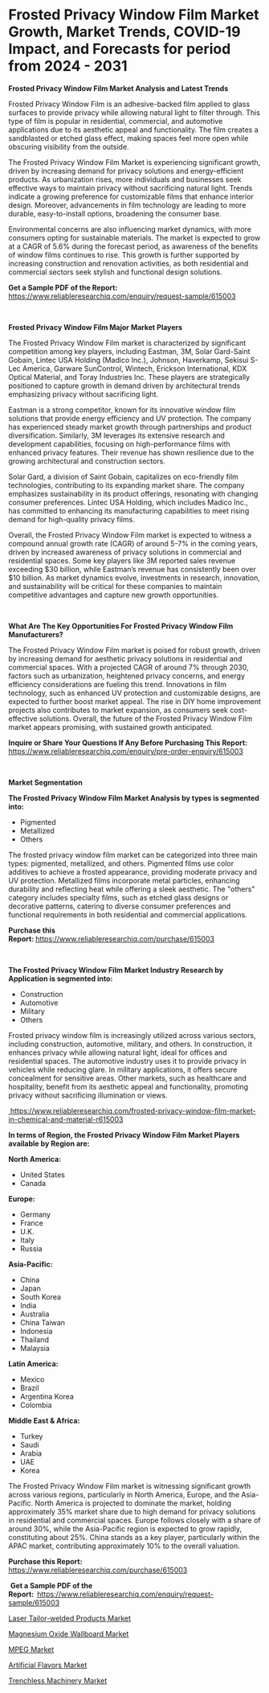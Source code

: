 <p><h1>Frosted Privacy Window Film Market Growth, Market Trends, COVID-19 Impact, and Forecasts for period from 2024 - 2031</h1></p><p><strong>Frosted Privacy Window Film Market Analysis and Latest Trends</strong></p>
<p><p>Frosted Privacy Window Film is an adhesive-backed film applied to glass surfaces to provide privacy while allowing natural light to filter through. This type of film is popular in residential, commercial, and automotive applications due to its aesthetic appeal and functionality. The film creates a sandblasted or etched glass effect, making spaces feel more open while obscuring visibility from the outside.</p><p>The Frosted Privacy Window Film Market is experiencing significant growth, driven by increasing demand for privacy solutions and energy-efficient products. As urbanization rises, more individuals and businesses seek effective ways to maintain privacy without sacrificing natural light. Trends indicate a growing preference for customizable films that enhance interior design. Moreover, advancements in film technology are leading to more durable, easy-to-install options, broadening the consumer base.</p><p>Environmental concerns are also influencing market dynamics, with more consumers opting for sustainable materials. The market is expected to grow at a CAGR of 5.6% during the forecast period, as awareness of the benefits of window films continues to rise. This growth is further supported by increasing construction and renovation activities, as both residential and commercial sectors seek stylish and functional design solutions.</p></p>
<p><strong>Get a Sample PDF of the Report:&nbsp;</strong> <a href="https://www.reliableresearchiq.com/enquiry/request-sample/615003?utm_campaign=973&utm_medium=2&utm_source=Github&utm_content=ia&utm_term=11122024&utm_id=frosted-privacy-window-film">https://www.reliableresearchiq.com/enquiry/request-sample/615003</a></p>
<p>&nbsp;</p>
<p><strong>Frosted Privacy Window Film Major Market Players</strong></p>
<p><p>The Frosted Privacy Window Film market is characterized by significant competition among key players, including Eastman, 3M, Solar Gard-Saint Gobain, Lintec USA Holding (Madico Inc.), Johnson, Haverkamp, Sekisui S-Lec America, Garware SunControl, Wintech, Erickson International, KDX Optical Material, and Toray Industries Inc. These players are strategically positioned to capture growth in demand driven by architectural trends emphasizing privacy without sacrificing light.</p><p>Eastman is a strong competitor, known for its innovative window film solutions that provide energy efficiency and UV protection. The company has experienced steady market growth through partnerships and product diversification. Similarly, 3M leverages its extensive research and development capabilities, focusing on high-performance films with enhanced privacy features. Their revenue has shown resilience due to the growing architectural and construction sectors.</p><p>Solar Gard, a division of Saint Gobain, capitalizes on eco-friendly film technologies, contributing to its expanding market share. The company emphasizes sustainability in its product offerings, resonating with changing consumer preferences. Lintec USA Holding, which includes Madico Inc., has committed to enhancing its manufacturing capabilities to meet rising demand for high-quality privacy films.</p><p>Overall, the Frosted Privacy Window Film market is expected to witness a compound annual growth rate (CAGR) of around 5-7% in the coming years, driven by increased awareness of privacy solutions in commercial and residential spaces. Some key players like 3M reported sales revenue exceeding $30 billion, while Eastman’s revenue has consistently been over $10 billion. As market dynamics evolve, investments in research, innovation, and sustainability will be critical for these companies to maintain competitive advantages and capture new growth opportunities.</p></p>
<p>&nbsp;</p>
<p><strong>What Are The Key Opportunities For Frosted Privacy Window Film Manufacturers?</strong></p>
<p><p>The Frosted Privacy Window Film market is poised for robust growth, driven by increasing demand for aesthetic privacy solutions in residential and commercial spaces. With a projected CAGR of around 7% through 2030, factors such as urbanization, heightened privacy concerns, and energy efficiency considerations are fueling this trend. Innovations in film technology, such as enhanced UV protection and customizable designs, are expected to further boost market appeal. The rise in DIY home improvement projects also contributes to market expansion, as consumers seek cost-effective solutions. Overall, the future of the Frosted Privacy Window Film market appears promising, with sustained growth anticipated.</p></p>
<p><strong>Inquire or Share Your Questions If Any Before Purchasing This Report:</strong> <a href="https://www.reliableresearchiq.com/enquiry/pre-order-enquiry/615003?utm_campaign=973&utm_medium=2&utm_source=Github&utm_content=ia&utm_term=11122024&utm_id=frosted-privacy-window-film">https://www.reliableresearchiq.com/enquiry/pre-order-enquiry/615003</a></p>
<p>&nbsp;</p>
<p><strong>Market Segmentation</strong></p>
<p><strong>The Frosted Privacy Window Film Market Analysis by types is segmented into:</strong></p>
<p><ul><li>Pigmented</li><li>Metallized</li><li>Others</li></ul></p>
<p><p>The frosted privacy window film market can be categorized into three main types: pigmented, metallized, and others. Pigmented films use color additives to achieve a frosted appearance, providing moderate privacy and UV protection. Metallized films incorporate metal particles, enhancing durability and reflecting heat while offering a sleek aesthetic. The "others" category includes specialty films, such as etched glass designs or decorative patterns, catering to diverse consumer preferences and functional requirements in both residential and commercial applications.</p></p>
<p><strong>Purchase this Report:&nbsp;</strong><a href="https://www.reliableresearchiq.com/purchase/615003?utm_campaign=973&utm_medium=2&utm_source=Github&utm_content=ia&utm_term=11122024&utm_id=frosted-privacy-window-film">https://www.reliableresearchiq.com/purchase/615003</a></p>
<p>&nbsp;</p>
<p><strong>The Frosted Privacy Window Film Market Industry Research by Application is segmented into:</strong></p>
<p><ul><li>Construction</li><li>Automotive</li><li>Military</li><li>Others</li></ul></p>
<p><p>Frosted privacy window film is increasingly utilized across various sectors, including construction, automotive, military, and others. In construction, it enhances privacy while allowing natural light, ideal for offices and residential spaces. The automotive industry uses it to provide privacy in vehicles while reducing glare. In military applications, it offers secure concealment for sensitive areas. Other markets, such as healthcare and hospitality, benefit from its aesthetic appeal and functionality, promoting privacy without sacrificing illumination or views.</p></p>
<p><a href="https://www.reliableresearchiq.com/frosted-privacy-window-film-market-in-chemical-and-material-r615003?utm_campaign=973&utm_medium=2&utm_source=Github&utm_content=ia&utm_term=11122024&utm_id=frosted-privacy-window-film">&nbsp;https://www.reliableresearchiq.com/frosted-privacy-window-film-market-in-chemical-and-material-r615003</a></p>
<p><strong>In terms of Region, the Frosted Privacy Window Film Market Players available by Region are:</strong></p>
<p>
    <p> <strong> North America: </strong>
        <ul>
            <li>United States</li>
            <li>Canada</li>
        </ul>
        </p> 
    <p> <strong> Europe: </strong>
        <ul>
            <li>Germany</li>
            <li>France</li>
            <li>U.K.</li>
            <li>Italy</li>
            <li>Russia</li>
        </ul>
        </p> 
    <p> <strong> Asia-Pacific: </strong>
        <ul>
            <li>China</li>
            <li>Japan</li>
            <li>South Korea</li>
            <li>India</li>
            <li>Australia</li>
            <li>China Taiwan</li>
            <li>Indonesia</li>
            <li>Thailand</li>
            <li>Malaysia</li>
        </ul>
        </p> 
    <p> <strong> Latin America: </strong>
        <ul>
            <li>Mexico</li>
            <li>Brazil</li>
            <li>Argentina Korea</li>
            <li>Colombia</li>
        </ul>
        </p> 
    <p> <strong> Middle East & Africa: </strong>
        <ul>
            <li>Turkey</li>
            <li>Saudi</li>
            <li>Arabia</li>
            <li>UAE</li>
            <li>Korea</li>
        </ul>
    </p>
    </p>
<p><p>The Frosted Privacy Window Film market is witnessing significant growth across various regions, particularly in North America, Europe, and the Asia-Pacific. North America is projected to dominate the market, holding approximately 35% market share due to high demand for privacy solutions in residential and commercial spaces. Europe follows closely with a share of around 30%, while the Asia-Pacific region is expected to grow rapidly, constituting about 25%. China stands as a key player, particularly within the APAC market, contributing approximately 10% to the overall valuation.</p></p>
<p><strong>Purchase this Report: </strong><a href="https://www.reliableresearchiq.com/purchase/615003?utm_campaign=973&utm_medium=2&utm_source=Github&utm_content=ia&utm_term=11122024&utm_id=frosted-privacy-window-film">https://www.reliableresearchiq.com/purchase/615003</a></p>
<p>&nbsp;<strong>Get a Sample PDF of the Report:&nbsp;&nbsp;</strong><a href="https://www.reliableresearchiq.com/enquiry/request-sample/615003?utm_campaign=973&utm_medium=2&utm_source=Github&utm_content=ia&utm_term=11122024&utm_id=frosted-privacy-window-film">https://www.reliableresearchiq.com/enquiry/request-sample/615003</a></p>
<p><strong></strong></p>
<p><p><a href="https://github.com/osbornrdaflalo/Market-Research-Report-List-1/blob/main/laser-tailor-welded-products-market.md?utm_campaign=973&utm_medium=2&utm_source=Github&utm_content=ia&utm_term=11122024&utm_id=frosted-privacy-window-film">Laser Tailor-welded Products Market</a></p><p><a href="https://www.linkedin.com/pulse/study-global-magnesium-oxide-wallboard-market-emphasis-onthe-fzntc?utm_campaign=973&utm_medium=2&utm_source=Github&utm_content=ia&utm_term=11122024&utm_id=frosted-privacy-window-film">Magnesium Oxide Wallboard Market</a></p><p><a href="https://www.linkedin.com/pulse/close-examination-mpeg-market-size-scopeprojected-at52-cagrfrom-nr9yc?utm_campaign=973&utm_medium=2&utm_source=Github&utm_content=ia&utm_term=11122024&utm_id=frosted-privacy-window-film">MPEG Market</a></p><p><a href="https://www.linkedin.com/pulse/in-depth-artificial-flavors-market-study-2024-2031-expected-l8whc?utm_campaign=973&utm_medium=2&utm_source=Github&utm_content=ia&utm_term=11122024&utm_id=frosted-privacy-window-film">Artificial Flavors Market</a></p><p><a href="https://github.com/antonioc6hal/Market-Research-Report-List-1/blob/main/trenchless-machinery-market.md?utm_campaign=973&utm_medium=2&utm_source=Github&utm_content=ia&utm_term=11122024&utm_id=frosted-privacy-window-film">Trenchless Machinery Market</a></p></p>